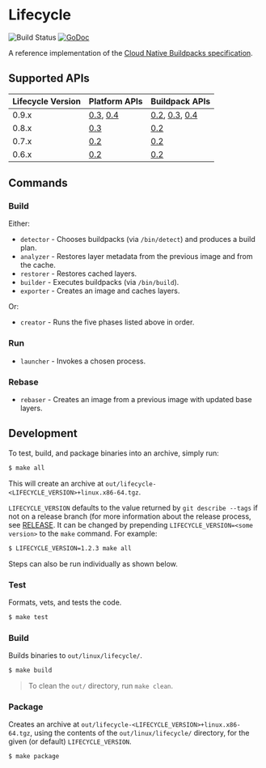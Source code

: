 # Lifecycle

![Build Status](https://github.com/buildpacks/lifecycle/workflows/build/badge.svg)
[![GoDoc](https://godoc.org/github.com/buildpacks/lifecycle?status.svg)](https://godoc.org/github.com/buildpacks/lifecycle)

A reference implementation of the [Cloud Native Buildpacks specification](https://github.com/buildpacks/spec).

## Supported APIs
Lifecycle Version | Platform APIs              | Buildpack APIs |
------------------|----------------------------|----------------|
0.9.x             | [0.3][p/0.3], [0.4][p/0.4] | [0.2][b/0.2], [0.3][b/0.3], [0.4][b/0.4]
0.8.x             | [0.3][p/0.3]               | [0.2][b/0.2]
0.7.x             | [0.2][p/0.2]               | [0.2][b/0.2]
0.6.x             | [0.2][p/0.2]               | [0.2][b/0.2]

[b/0.2]: https://github.com/buildpacks/spec/blob/buildpack/v0.2/buildpack.md
[b/0.3]: https://github.com/buildpacks/spec/tree/buildpack/v0.3/buildpack.md
[b/0.4]: https://github.com/buildpacks/spec/tree/buildpack/v0.4/buildpack.md
[p/0.2]: https://github.com/buildpacks/spec/blob/platform/v0.2/platform.md
[p/0.3]: https://github.com/buildpacks/spec/blob/platform/v0.3/platform.md
[p/0.4]: https://github.com/buildpacks/spec/blob/platform/v0.4/platform.md
## Commands

### Build

Either:
* `detector` - Chooses buildpacks (via `/bin/detect`) and produces a build plan.
* `analyzer` - Restores layer metadata from the previous image and from the cache.
* `restorer` - Restores cached layers.
* `builder` -  Executes buildpacks (via `/bin/build`).
* `exporter` - Creates an image and caches layers.

Or:
* `creator` - Runs the five phases listed above in order.

### Run

* `launcher` - Invokes a chosen process.

### Rebase

* `rebaser` - Creates an image from a previous image with updated base layers.

## Development
To test, build, and package binaries into an archive, simply run:

```bash
$ make all
```
This will create an archive at `out/lifecycle-<LIFECYCLE_VERSION>+linux.x86-64.tgz`.

`LIFECYCLE_VERSION` defaults to the value returned by `git describe --tags` if not on a release branch (for more information about the release process, see [RELEASE](RELEASE.md). It can be changed by prepending `LIFECYCLE_VERSION=<some version>` to the
`make` command. For example:

```bash
$ LIFECYCLE_VERSION=1.2.3 make all
```

Steps can also be run individually as shown below.

### Test

Formats, vets, and tests the code.

```bash
$ make test
```

### Build

Builds binaries to `out/linux/lifecycle/`.

```bash
$ make build
```

> To clean the `out/` directory, run `make clean`.

### Package

Creates an archive at `out/lifecycle-<LIFECYCLE_VERSION>+linux.x86-64.tgz`, using the contents of the
`out/linux/lifecycle/` directory, for the given (or default) `LIFECYCLE_VERSION`.

```bash
$ make package
```
